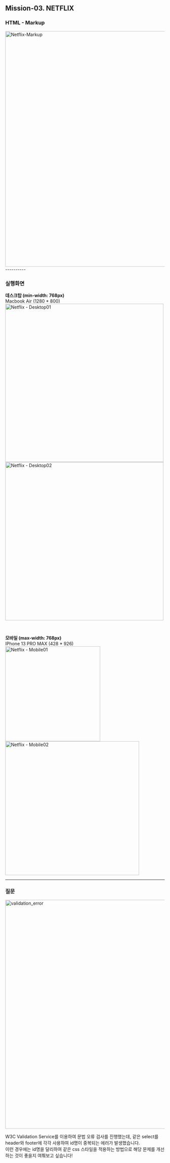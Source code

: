 ## Mission-03. NETFLIX

###  HTML - Markup
<img width="744" alt="Netflix-Markup" src="https://github.com/zooyaam/home-work/assets/125597330/fc15ed20-0a56-4d9e-96df-ce70b164d0b5">
----------

### 실행화면
<b>데스크탑 (min-width: 768px)</b>
<br/>
Macbook Air (1280 * 800)
<br/>
<img width="500" alt="Netflix - Desktop01" src="https://github.com/zooyaam/home-work/assets/125597330/e57d5fe5-f5f6-4376-9ca3-82cb40d58239">
<img width="500" alt="Netflix - Desktop02" src="https://github.com/zooyaam/home-work/assets/125597330/f915ca76-c4bd-49e7-afa4-f298969ceb69">


<br/>

<b>모바일 (max-width: 768px)</b>
<br/>
IPhone 13 PRO MAX (428 * 926)
<br/>
<img width="300" alt="Netflix - Mobile01" src="https://github.com/zooyaam/home-work/assets/125597330/0323c62b-d53f-4d69-97b0-525e6dcb6c8b">
<img width="423" alt="Netflix - Mobile02" src="https://github.com/zooyaam/home-work/assets/125597330/3120c3fa-f83d-485e-8271-50b4296371a3">

----------

### 질문
<img width="723" alt="validation_error" src="https://github.com/zooyaam/home-work/assets/125597330/d8d1724e-7344-44f8-b1ad-ca6fa01f2c73">

W3C Validation Service를 이용하여 문법 오류 검사를 진행했는데, 같은 select를 header와 footer에 각각 사용하여 id명이 중복되는 에러가 발생했습니다. <br />
이런 경우에는 id명을 달리하여 같은 css 스타일을 적용하는 방법으로 해당 문제를 개선하는 것이 좋을지 여쭤보고 싶습니다!
